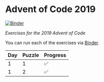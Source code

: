 # Advent of Code 2019

[![Binder](https://mybinder.org/badge_logo.svg)](https://mybinder.org/v2/gh/KirstieJane/advent-code-2019/master?filepath=lab)

*Exercises for the 2019 Advent of Code*

You can run each of the exercises via [Binder](https://mybinder.org/v2/gh/KirstieJane/advent-code-2019/master?filepath=lab).

| Day | Puzzle | Progress |
| --- | ------ | -------- |
| 1   | 1      | ✅ |
| 1   | 2      | ✅ |

